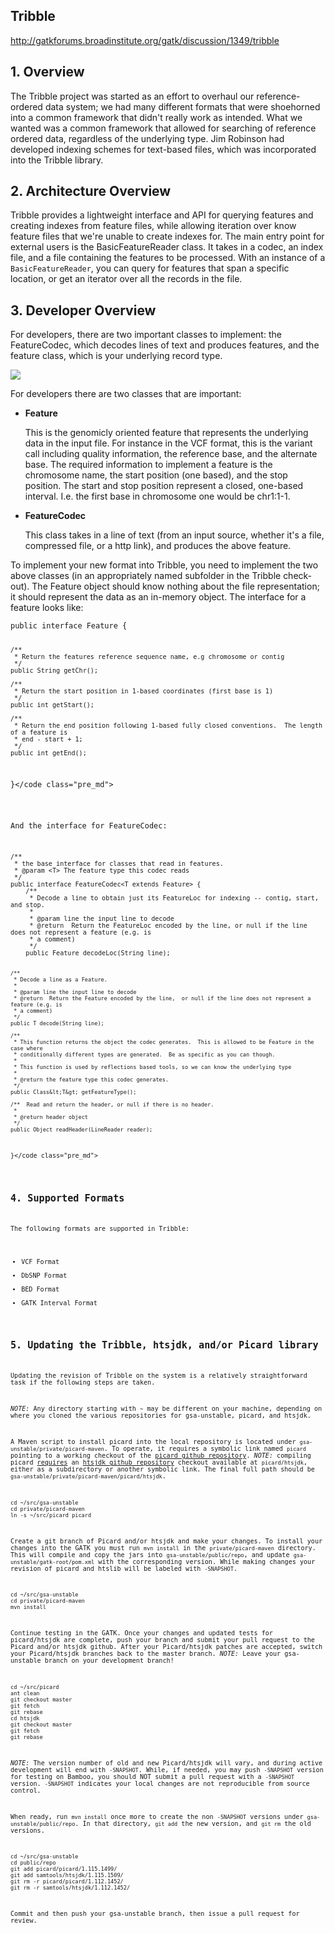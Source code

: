 ## Tribble

http://gatkforums.broadinstitute.org/gatk/discussion/1349/tribble

<h2>1. Overview</h2>
<p>The Tribble project was started as an effort to overhaul our reference-ordered data system; we had many different formats that were shoehorned into a common framework that didn't really work as intended.  What we wanted was a common framework that allowed for searching of reference ordered data, regardless of the underlying type.  Jim Robinson had developed indexing schemes for text-based files, which was incorporated into the Tribble library.</p>
<h2>2. Architecture Overview</h2>
<p>Tribble provides a lightweight interface and API for querying features and creating indexes from feature files, while allowing iteration over know feature files that we're unable to create indexes for.   The main entry point for external users is the BasicFeatureReader class. It takes in a codec, an index file, and a file containing the features to be processed.  With an instance of a <code>BasicFeatureReader</code>, you can query for features that span a specific location, or get an iterator over all the records in the file. </p>
<h2>3. Developer Overview</h2>
<p>For developers, there are two important classes to implement: the FeatureCodec, which decodes lines of text and produces features, and the feature class, which is your underlying record type.</p>
<img src="https://us.v-cdn.net/5019796/uploads/FileUpload/cc/f41b5df64878ee361ba5e4b78047ce.png" />
<p>For developers there are two classes that are important:</p>
<ul>
<li>
<p><strong>Feature</strong></p>
<p>This is the genomicly oriented feature that represents the underlying data in the input file. For instance in the VCF format, this is the variant call including quality information, the reference base, and the alternate base.  The required information to implement a feature is the chromosome name, the start position (one based), and the stop position.  The start and stop position represent a closed, one-based interval.  I.e. the first base in chromosome one would be chr1:1-1. </p>
</li>
<li>
<p><strong>FeatureCodec</strong>  </p>
<p>This class takes in a line of text (from an input source, whether it's a file, compressed file, or a http link), and produces the above feature. </p>
</li>
</ul>
<p>To implement your new format into Tribble, you need to implement the two above classes (in an appropriately named subfolder in the Tribble check-out).  The Feature object should know nothing about the file representation; it should represent the data as an in-memory object.  The interface for a feature looks like:</p>
<pre><code class="pre_md">public interface Feature {

    /**
     * Return the features reference sequence name, e.g chromosome or contig
     */
    public String getChr();

    /**
     * Return the start position in 1-based coordinates (first base is 1)
     */
    public int getStart();

    /**
     * Return the end position following 1-based fully closed conventions.  The length of a feature is
     * end - start + 1;
     */
    public int getEnd();
}</code class="pre_md"></pre>
<p>And the interface for FeatureCodec:</p>
<pre><code class="pre_md">/**
 * the base interface for classes that read in features.
 * @param &lt;T&gt; The feature type this codec reads
 */
public interface FeatureCodec&lt;T extends Feature&gt; {
    /**
     * Decode a line to obtain just its FeatureLoc for indexing -- contig, start, and stop.
     *
     * @param line the input line to decode
     * @return  Return the FeatureLoc encoded by the line, or null if the line does not represent a feature (e.g. is
     * a comment)
     */
    public Feature decodeLoc(String line);

    /**
     * Decode a line as a Feature.
     *
     * @param line the input line to decode
     * @return  Return the Feature encoded by the line,  or null if the line does not represent a feature (e.g. is
     * a comment)
     */
    public T decode(String line);

    /**
     * This function returns the object the codec generates.  This is allowed to be Feature in the case where
     * conditionally different types are generated.  Be as specific as you can though.
     *
     * This function is used by reflections based tools, so we can know the underlying type
     *
     * @return the feature type this codec generates.
     */
    public Class&lt;T&gt; getFeatureType();

    /**  Read and return the header, or null if there is no header.
     *
     * @return header object
     */
    public Object readHeader(LineReader reader);
}</code class="pre_md"></pre>
<h2>4. Supported Formats</h2>
<p>The following formats are supported in Tribble:</p>
<ul>
<li>VCF Format</li>
<li>DbSNP Format</li>
<li>BED Format</li>
<li>GATK Interval Format</li>
</ul>
<h2>5. Updating the Tribble, htsjdk, and/or Picard library</h2>
<p>Updating the revision of Tribble on the system is a relatively straightforward task if the following steps are taken.</p>
<p><em>NOTE:</em> Any directory starting with <code>~</code> may be different on your machine, depending on where you cloned the various repositories for gsa-unstable, picard, and htsjdk.</p>
<p>A Maven script to install picard into the local repository is located under <code>gsa-unstable/private/picard-maven</code>. To operate, it requires a symbolic link named <code>picard</code> pointing to a working checkout of the <a href="http://github.com/broadinstitute/picard">picard github repository</a>. <em>NOTE:</em> compiling picard <a href="http://broadinstitute.github.io/picard">requires</a> an <a href="http://github.com/samtools/htsjdk">htsjdk github repository</a> checkout available at <code>picard/htsjdk</code>, either as a subdirectory or another symbolic link. The final full path should be <code>gsa-unstable/private/picard-maven/picard/htsjdk</code>.</p>
<pre><code class="pre_md">cd ~/src/gsa-unstable
cd private/picard-maven
ln -s ~/src/picard picard</code class="pre_md"></pre>
<p>Create a git branch of Picard and/or htsjdk and make your changes. To install your changes into the GATK you must run <code>mvn install</code> in the <code>private/picard-maven</code> directory. This will compile and copy the jars into <code>gsa-unstable/public/repo</code>, and update <code>gsa-unstable/gatk-root/pom.xml</code> with the corresponding version. While making changes your revision of picard and htslib will be labeled with <code>-SNAPSHOT</code>.</p>
<pre><code class="pre_md">cd ~/src/gsa-unstable
cd private/picard-maven
mvn install</code class="pre_md"></pre>
<p>Continue testing in the GATK. Once your changes and updated tests for picard/htsjdk are complete, push your branch and submit your pull request to the Picard and/or htsjdk github. After your Picard/htsjdk patches are accepted, switch your Picard/htsjdk branches back to the master branch. <em>NOTE:</em> Leave your gsa-unstable branch on your development branch!</p>
<pre><code class="pre_md">cd ~/src/picard
ant clean
git checkout master
git fetch
git rebase
cd htsjdk
git checkout master
git fetch
git rebase</code class="pre_md"></pre>
<p><em>NOTE:</em> The version number of old and new Picard/htsjdk will vary, and during active development will end with <code>-SNAPSHOT</code>. While, if needed, you may push <code>-SNAPSHOT</code> version for testing on Bamboo, you should NOT submit a pull request with a <code>-SNAPSHOT</code> version. <code>-SNAPSHOT</code> indicates your local changes are not reproducible from source control.</p>
<p>When ready, run <code>mvn install</code> once more to create the non <code>-SNAPSHOT</code> versions under <code>gsa-unstable/public/repo</code>. In that directory, <code>git add</code> the new version, and <code>git rm</code> the old versions.</p>
<pre><code class="pre_md">cd ~/src/gsa-unstable
cd public/repo
git add picard/picard/1.115.1499/
git add samtools/htsjdk/1.115.1509/
git rm -r picard/picard/1.112.1452/
git rm -r samtools/htsjdk/1.112.1452/</code class="pre_md"></pre>
<p>Commit and then push your gsa-unstable branch, then issue a pull request for review.</p>